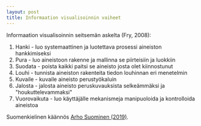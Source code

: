 ```yaml
---
layout: post
title: Informaation visualisoinnin vaiheet
---
```


Informaation visualisoinnin seitsemän askelta (Fry, 2008):

1. Hanki - luo systemaattinen ja luotettava prosessi aineiston hankkimiseksi
2. Pura - luo aineistoon rakenne ja mallinna se piirteisiin ja luokkiin
3. Suodata - poista kaikki paitsi se aineisto josta olet kiinnostunut
4. Louhi - tunnista aineiston rakenteita tiedon louhinnan eri menetelmin
5. Kuvaile - kuvaile aineisto perustyökaluin
6. Jalosta - jalosta aineisto peruskuvauksista selkeämmäksi ja "houkuttelevammaksi"
7. Vuorovaikuta - luo käyttäjälle mekanismeja manipuoloida ja kontrolloida aineistoa

Suomenkielinen käännös [Arho Suominen (2019)](https://github.com/jodatut/2019/blob/master/luentokirjat/Luento%206.ipynb).
